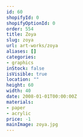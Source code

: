 ```yaml
---
id: 60
shopifyId: 0
shopifyOptionId: 0
order: 554
title: Zoya
slug: zoya
url: art-works/zoya
aliases: []
categories:
- graphics
inStock: false
isVisible: true
location: ""
height: 60
width: 40
date: 2008-01-01T00:00:00Z
materials:
- paper
- acrylic
price: -1
mainImage: zoya.jpg
---
```

